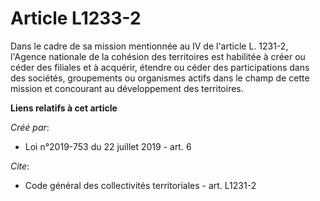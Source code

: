 # Article L1233-2

Dans le cadre de sa mission mentionnée au IV de l'article L. 1231-2, l'Agence nationale de la cohésion des territoires est
habilitée à créer ou céder des filiales et à acquérir, étendre ou céder des participations dans des sociétés, groupements ou
organismes actifs dans le champ de cette mission et concourant au développement des territoires.

**Liens relatifs à cet article**

_Créé par_:

  - Loi n°2019-753 du 22 juillet 2019 - art. 6

_Cite_:

  - Code général des collectivités territoriales - art. L1231-2
